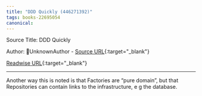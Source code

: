 ```yaml
---
title: "DDD Quickly (446271392)"
tags: books-22695054
canonical: 
---
```


Source Title: DDD Quickly

Author: UnknownAuthor - [Source URL](){:target="_blank"}

[Readwise URL](https://readwise.io/open/446271392){:target="_blank"}

---

Another way this is noted is that Factories are “pure domain”, but that Repositories can contain links to the infrastructure, e g the database.

